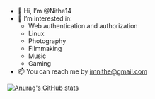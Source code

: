 - 👋 Hi, I’m @Nithe14
- 👀 I’m interested in: 
    - Web authentication and authorization
    - Linux
    - Photography
    - Filmmaking
    - Music
    - Gaming
- 📫 You can reach me by imnithe@gmail.com

[![Anurag's GitHub stats](https://github-readme-stats.vercel.app/api?username=nithe14)](https://github.com/anuraghazra/github-readme-stats)

<!---
Nithe14/Nithe14 is a ✨ special ✨ repository because its `README.md` (this file) appears on your GitHub profile.
You can click the Preview link to take a look at your changes.
--->
